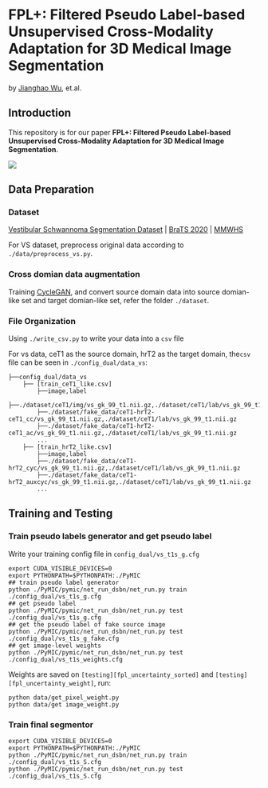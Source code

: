 <!-- # FPL+
code for "FPL+: Filtered Pseudo Label-based Unsupervised Cross-Modality Adaptation for 3D Medical Image Segmentation"

The code is being gradually improved...

Train and test the FPL+:
```
export CUDA_VISIBLE_DEVICES=0
export PYTHONPATH=$PYTHONPATH:./PyMIC
python ./PyMIC/pymic/net_run_dsbn/net_run.py train ./config_dual/unet2d_dsbn_bst_t2s.cfg
python ./PyMIC/pymic/net_run_dsbn/net_run.py test ./config_dual/unet2d_dsbn_bst_t2s.cfg
``` -->


# FPL+: Filtered Pseudo Label-based Unsupervised Cross-Modality Adaptation for 3D Medical Image Segmentation
by [Jianghao Wu](https://jianghaowu.github.io/), et.al. 

## Introduction

This repository is for our paper **FPL+: Filtered Pseudo Label-based Unsupervised Cross-Modality Adaptation for 3D Medical Image Segmentation**. 


![](./FPL-plus.png)

## Data Preparation

### Dataset
[ Vestibular Schwannoma Segmentation Dataset](https://www.nature.com/articles/s41597-021-01064-w) | [BraTS 2020](https://www.med.upenn.edu/cbica/brats2020/data.html) | [MMWHS](http://www.sdspeople.fudan.edu.cn/zhuangxiahai/0/mmwhs/)

For VS dataset, preprocess original data according to `./data/preprocess_vs.py`.

### Cross domian data augmentation 
Training [CycleGAN](https://github.com/junyanz/pytorch-CycleGAN-and-pix2pix), and convert source domain data into source domian-like set and target domian-like set, refer the folder `./dataset`.

### File Organization
Using `./write_csv.py` to write your data into a `csv` file 

For vs data, ceT1 as the source domain, hrT2 as the target domain, the`csv `file can be seen in `./config_dual/data_vs`: 
``` 
├──config_dual/data_vs
    ├── [train_ceT1_like.csv]
        ├──image,label
        ├──./dataset/ceT1/img/vs_gk_99_t1.nii.gz,./dataset/ceT1/lab/vs_gk_99_t1_seg.nii.gz
        ├──./dataset/fake_data/ceT1-hrT2-ceT1_cc/vs_gk_99_t1.nii.gz,./dataset/ceT1/lab/vs_gk_99_t1.nii.gz
        ├──./dataset/fake_data/ceT1-hrT2-ceT1_ac/vs_gk_99_t1.nii.gz,./dataset/ceT1/lab/vs_gk_99_t1.nii.gz
        ...
    ├── [train_hrT2_like.csv]
        ├──image,label
        ├──./dataset/fake_data/ceT1-hrT2_cyc/vs_gk_99_t1.nii.gz,./dataset/ceT1/lab/vs_gk_99_t1.nii.gz
        ├──./dataset/fake_data/ceT1-hrT2_auxcyc/vs_gk_99_t1.nii.gz,./dataset/ceT1/lab/vs_gk_99_t1.nii.gz
        ...
```

## Training and Testing

### Train pseudo labels generator and get pseudo label
Write your training config file in `config_dual/vs_t1s_g.cfg`

```
export CUDA_VISIBLE_DEVICES=0
export PYTHONPATH=$PYTHONPATH:./PyMIC
## train pseudo label generator
python ./PyMIC/pymic/net_run_dsbn/net_run.py train ./config_dual/vs_t1s_g.cfg
## get pseudo label
python ./PyMIC/pymic/net_run_dsbn/net_run.py test ./config_dual/vs_t1s_g.cfg
## get the pseudo label of fake source image
python ./PyMIC/pymic/net_run_dsbn/net_run.py test ./config_dual/vs_t1s_g_fake.cfg
## get image-level weights
python ./PyMIC/pymic/net_run_dsbn/net_run.py test ./config_dual/vs_t1s_weights.cfg
```
Weights are saved on `[testing][fpl_uncertainty_sorted]` and `[testing][fpl_uncertainty_weight]`, run:
```
python data/get_pixel_weight.py
python data/get image_weight.py
```
### Train final segmentor
```
export CUDA_VISIBLE_DEVICES=0
export PYTHONPATH=$PYTHONPATH:./PyMIC
python ./PyMIC/pymic/net_run_dsbn/net_run.py train ./config_dual/vs_t1s_S.cfg
python ./PyMIC/pymic/net_run_dsbn/net_run.py test ./config_dual/vs_t1s_S.cfg
```


<!-- ## Acknowledgement
The U-Net model is borrowed from [Fed-DG](https://github.com/liuquande/FedDG-ELCFS). The Style Augmentation (SA) module is based on the nonlinear transformation in [Models Genesis](https://github.com/MrGiovanni/ModelsGenesis). The Dual-Normalizaiton is borrow from [DSBN](https://github.com/wgchang/DSBN). We thank all of them for their great contributions. -->

<!-- ## Citation

If you find this project useful for your research, please consider citing:

```bibtex
@inproceedings{zhou2022dn,
  title={Generalizable Cross-modality Medical Image Segmentation via Style Augmentation and Dual Normalization},
  author={Zhou, Ziqi and Qi, Lei and Yang, Xin and Ni, Dong and Shi, Yinghuan},
  booktitle={CVPR},
  year={2022}
}
``` -->
